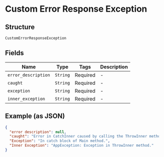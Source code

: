 
# Custom Error Response Exception

## Structure

`CustomErrorResponseException`

## Fields

| Name | Type | Tags | Description |
|  --- | --- | --- | --- |
| `error_description` | `String` | Required | - |
| `caught` | `String` | Required | - |
| `exception` | `String` | Required | - |
| `inner_exception` | `String` | Required | - |

## Example (as JSON)

```json
{
  "error description": null,
  "caught": "Error in CatchInner caused by calling the ThrowInner method.",
  "Exception": "In catch block of Main method.",
  "Inner Exception": "AppException: Exception in ThrowInner method."
}
```

